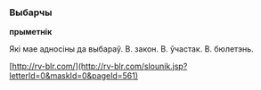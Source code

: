 ### Выбарчы
**прыметнік**

Які мае адносіны да выбараў. В. закон. В. ўчастак. В. бюлетэнь.

<a rel="author">[http://rv-blr.com/](http://rv-blr.com/slounik.jsp?letterId=0&maskId=0&pageId=561)</a>
